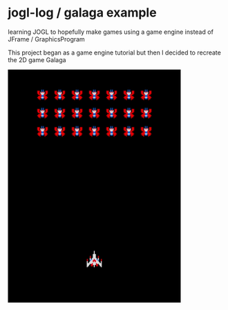 # jogl-log / galaga example
learning JOGL to hopefully make games using a game engine instead of JFrame / GraphicsProgram 

This project began as a game engine tutorial but then I decided to recreate the 2D game Galaga

<img src="galaga.gif" width="400" height="540"/>
